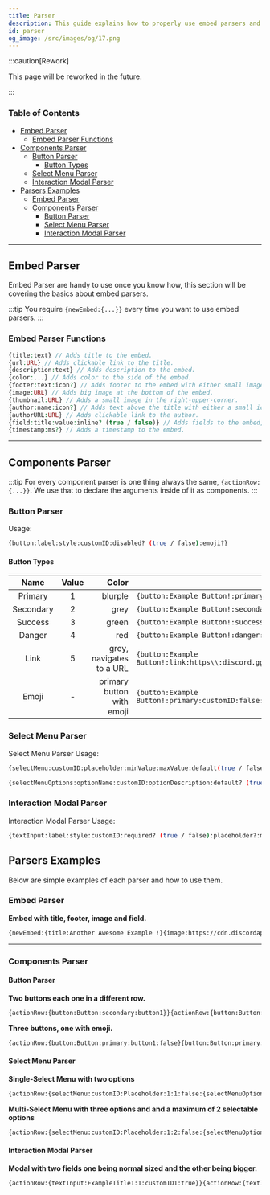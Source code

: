 ```yaml
---
title: Parser
description: This guide explains how to properly use embed parsers and component parsers. Including basics and examples.
id: parser
og_image: /src/images/og/17.png
---
```


:::caution[Rework]

This page will be reworked in the future.

:::

<!-- omit from toc -->
### Table of Contents

- [Embed Parser](#embed-parser)
  - [Embed Parser Functions](#embed-parser-functions)
- [Components Parser](#components-parser)
  - [Button Parser](#button-parser)
    - [Button Types](#button-types)
  - [Select Menu Parser](#select-menu-parser)
  - [Interaction Modal Parser](#interaction-modal-parser)
- [Parsers Examples](#parsers-examples)
  - [Embed Parser](#embed-parser-1)
  - [Components Parser](#components-parser-1)
    - [Button Parser](#button-parser-1)
    - [Select Menu Parser](#select-menu-parser-1)
    - [Interaction Modal Parser](#interaction-modal-parser-1)

---

## Embed Parser

Embed Parser are handy to use once you know how, this section will be covering the basics about embed parsers.

:::tip
You require `{newEmbed:{...}}` every time you want to use embed parsers.
:::

### Embed Parser Functions

```php
{title:text} // Adds title to the embed.
{url:URL} // Adds clickable link to the title.
{description:text} // Adds description to the embed.
{color:...} // Adds color to the side of the embed.
{footer:text:icon?} // Adds footer to the embed with either small image on the left of the footer or none.
{image:URL} // Adds big image at the bottom of the embed.
{thumbnail:URL} // Adds a small image in the right-upper-corner.
{author:name:icon?} // Adds text above the title with either a small icon on the left or none.
{authorURL:URL} // Adds clickable link to the author.
{field:title:value:inline? (true / false)} // Adds fields to the embed, which is either inline or not.
{timestamp:ms?} // Adds a timestamp to the embed.
```

---

## Components Parser

:::tip
For every component parser is one thing always the same, `{actionRow:{...}}`. We use that to declare the arguments inside of it as components.
:::

### Button Parser

Usage:

```bash
{button:label:style:customID:disabled? (true / false):emoji?}
```

#### Button Types

|   Name    | Value |                     Color |                                                                     |
| :-------: | :---: | ------------------------: | ------------------------------------------------------------------- |
|  Primary  |   1   |                   blurple | `{button:Example Button!:primary:customID:false}`                   |
| Secondary |   2   |                      grey | `{button:Example Button!:secondary:customID:false}`                 |
|  Success  |   3   |                     green | `{button:Example Button!:success:customID:false}`                   |
|  Danger   |   4   |                       red | `{button:Example Button!:danger:customID:false}`                    |
|   Link    |   5   |  grey, navigates to a URL | `{button:Example Button!:link:https\\:discord.gg:false}`            |
|   Emoji   |   -   | primary button with emoji | `{button:Example Button!:primary:customID:false:emojiName,emojiID}` |

### Select Menu Parser

Select Menu Parser Usage:

```bash
{selectMenu:customID:placeholder:minValue:maxValue:default(true / false):...options}

{selectMenuOptions:optionName:customID:optionDescription:default? (true / false):emoji?}
```

### Interaction Modal Parser

Interaction Modal Parser Usage:

```bash
{textInput:label:style:customID:required? (true / false):placeholder?:minLength?:maxLength?:defaultValue?}
```

## Parsers Examples

Below are simple examples of each parser and how to use them.

### Embed Parser

**Embed with title, footer, image and field.**

```bash
{newEmbed:{title:Another Awesome Example !}{image:https://cdn.discordapp.com/icons/773352845738115102/f6b0d1a62a83397976ea441c5377e6ad.png?size=128}{field:This is a field title!:And a field description which is not inline!:false}{footer:Example #2}}
```

---

### Components Parser

#### Button Parser

**Two buttons each one in a different row.**

```bash
{actionRow:{button:Button:secondary:button1}}{actionRow:{button:Button:primary:button2}}
```

**Three buttons, one with emoji.**

```bash
{actionRow:{button:Button:primary:button1:false}{button:Button:primary:button2:false}{button:Button:danger:button3:false:👋}}
```

#### Select Menu Parser

**Single-Select Menu with two options**

```bash
{actionRow:{selectMenu:customID:Placeholder:1:1:false:{selectMenuOptions:Option1:1:OptionDescription1:false:👋}{selectMenuOptions:Option2:2:OptionDescription2:false}}}
```

**Multi-Select Menu with three options and and a maximum of 2 selectable options**

```bash
{actionRow:{selectMenu:customID:Placeholder:1:2:false:{selectMenuOptions:Option1:1:OptionDescription1:false:👋}{selectMenuOptions:Option2:2:OptionDescription2:false}{selectMenuOptions:Option3:3:OptionDescription3:false}}}
```

#### Interaction Modal Parser

**Modal with two fields one being normal sized and the other being bigger.**

```bash
{actionRow:{textInput:ExampleTitle1:1:customID1:true}}{actionRow:{textInput:ExampleTitle2:2:customID2:false}}
```
